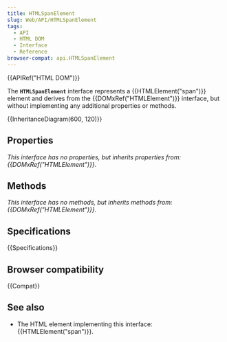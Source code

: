 ```yaml
---
title: HTMLSpanElement
slug: Web/API/HTMLSpanElement
tags:
  - API
  - HTML DOM
  - Interface
  - Reference
browser-compat: api.HTMLSpanElement
---
```

{{APIRef("HTML DOM")}}

The **`HTMLSpanElement`** interface represents a {{HTMLElement("span")}} element and derives from the {{DOMxRef("HTMLElement")}} interface, but without implementing any additional properties or methods.

{{InheritanceDiagram(600, 120)}}

## Properties

_This interface has no properties, but inherits properties from: {{DOMxRef("HTMLElement")}}._

## Methods

_This interface has no methods, but inherits methods from: {{DOMxRef("HTMLElement")}}._

## Specifications

{{Specifications}}

## Browser compatibility

{{Compat}}

## See also

- The HTML element implementing this interface: {{HTMLElement("span")}}.
